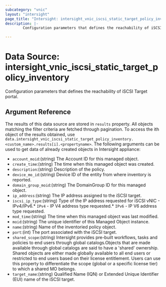 ```yaml
---
subcategory: "vnic"
layout: "intersight"
page_title: "Intersight: intersight_vnic_iscsi_static_target_policy_inventory"
description: |-
        Configuration parameters that defines the reachability of iSCSI Target portal.

---
```


# Data Source: intersight_vnic_iscsi_static_target_policy_inventory
Configuration parameters that defines the reachability of iSCSI Target portal.
## Argument Reference
The results of this data source are stored in `results` property.
All objects matching the filter criteria are fetched through pagination.
To access the ith object of the results obtained, use `data.intersight_vnic_iscsi_static_target_policy_inventory.<custom_name>.results[i].<propertyname>`.
The following arguments can be used to get data of already created objects in Intersight appliance:
* `account_moid`:(string) The Account ID for this managed object. 
* `create_time`:(string) The time when this managed object was created. 
* `description`:(string) Description of the policy. 
* `device_mo_id`:(string) Device ID of the entity from where inventory is reported. 
* `domain_group_moid`:(string) The DomainGroup ID for this managed object. 
* `ip_address`:(string) The IP address assigned to the iSCSI target. 
* `iscsi_ip_type`:(string) Type of the IP address requested for iSCSI vNIC - IPv4/IPv6.* `IPv4` - IP V4 address type requested.* `IPv6` - IP V6 address type requested. 
* `mod_time`:(string) The time when this managed object was last modified. 
* `moid`:(string) The unique identifier of this Managed Object instance. 
* `name`:(string) Name of the inventoried policy object. 
* `port`:(int) The port associated with the iSCSI target. 
* `shared_scope`:(string) Intersight provides pre-built workflows, tasks and policies to end users through global catalogs.Objects that are made available through global catalogs are said to have a 'shared' ownership. Shared objects are either made globally available to all end users or restricted to end users based on their license entitlement. Users can use this property to differentiate the scope (global or a specific license tier) to which a shared MO belongs. 
* `target_name`:(string) Qualified Name (IQN) or Extended Unique Identifier (EUI) name of the iSCSI target. 
 
